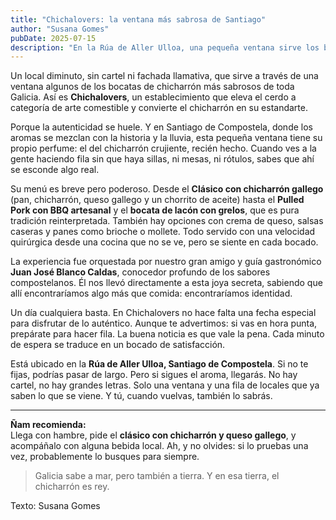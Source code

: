 ```yaml
---
title: "Chichalovers: la ventana más sabrosa de Santiago"
author: "Susana Gomes"
pubDate: 2025-07-15
description: "En la Rúa de Aller Ulloa, una pequeña ventana sirve los bocatas más sabrosos de chicharrón gallego. Esta es la historia de Chichalovers: cocina invisible, sabor inolvidable."
---
```


Un local diminuto, sin cartel ni fachada llamativa, que sirve a través de una ventana algunos de los bocatas de chicharrón más sabrosos de toda Galicia. Así es **Chichalovers**, un establecimiento que eleva el cerdo a categoría de arte comestible y convierte el chicharrón en su estandarte.

Porque la autenticidad se huele. Y en Santiago de Compostela, donde los aromas se mezclan con la historia y la lluvia, esta pequeña ventana tiene su propio perfume: el del chicharrón crujiente, recién hecho. Cuando ves a la gente haciendo fila sin que haya sillas, ni mesas, ni rótulos, sabes que ahí se esconde algo real.

Su menú es breve pero poderoso. Desde el **Clásico con chicharrón gallego** (pan, chicharrón, queso gallego y un chorrito de aceite) hasta el **Pulled Pork con BBQ artesanal** y el **bocata de lacón con grelos**, que es pura tradición reinterpretada. También hay opciones con crema de queso, salsas caseras y panes como brioche o mollete. Todo servido con una velocidad quirúrgica desde una cocina que no se ve, pero se siente en cada bocado.

La experiencia fue orquestada por nuestro gran amigo y guía gastronómico **Juan José Blanco Caldas**, conocedor profundo de los sabores compostelanos. Él nos llevó directamente a esta joya secreta, sabiendo que allí encontraríamos algo más que comida: encontraríamos identidad.

Un día cualquiera basta. En Chichalovers no hace falta una fecha especial para disfrutar de lo auténtico. Aunque te advertimos: si vas en hora punta, prepárate para hacer fila. La buena noticia es que vale la pena. Cada minuto de espera se traduce en un bocado de satisfacción.

Está ubicado en la **Rúa de Aller Ulloa, Santiago de Compostela**. Si no te fijas, podrías pasar de largo. Pero si sigues el aroma, llegarás. No hay cartel, no hay grandes letras. Solo una ventana y una fila de locales que ya saben lo que se viene. Y tú, cuando vuelvas, también lo sabrás.

---

**Ñam recomienda:**  
Llega con hambre, pide el **clásico con chicharrón y queso gallego**, y acompáñalo con alguna bebida local. Ah, y no olvides: si lo pruebas una vez, probablemente lo busques para siempre.

> Galicia sabe a mar, pero también a tierra. Y en esa tierra, el chicharrón es rey.

Texto: Susana Gomes
